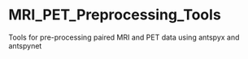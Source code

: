 # MRI_PET_Preprocessing_Tools
Tools for pre-processing paired MRI and PET data using antspyx and antspynet
